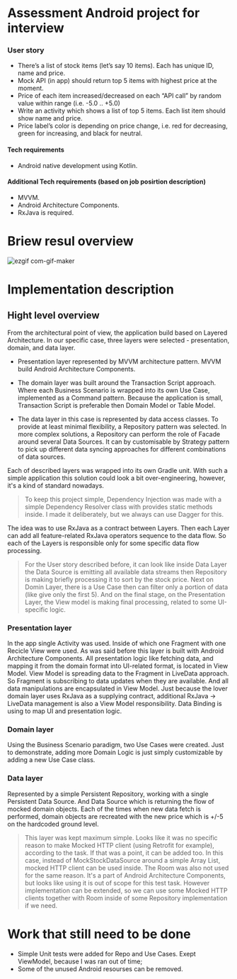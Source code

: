 # Assessment Android project for interview

### User story
- There’s a list of stock items (let’s say 10 items). Each has unique ID, name and price.
-  Mock API (in app) should return top 5 items with highest price at the moment.
-  Price of each item increased/decreased on each “API call” by random value within range (i.e. -5.0 .. +5.0)
-  Write an activity which shows a list of top 5 items. Each list item should show name and price.
-  Price label’s color is depending on price change, i.e. red for decreasing, green for increasing, and black for neutral.

#### Tech requirements
-  Android native development using Kotlin.

#### Additional Tech requirements (based on job posirtion description)
- MVVM.
- Android Architecture Components.
- RxJava is required.

# Briew resul overview

![ezgif com-gif-maker](https://user-images.githubusercontent.com/635261/176037235-e980afc9-2d12-42de-af54-b50690708425.gif)

# Implementation description

## Hight level overview
From the architectural point of view, the application build based on Layered Architecture. In our specific case, three layers were selected - presentation, domain, and data layer.
- Presentation layer represented by MVVM architecture pattern. MVVM build Android Architecture Components.

- The domain layer was built around the Transaction Script approach. Where each Business Scenario is wrapped into its own Use Case, implemented as a Command pattern. Because the application is small, Transaction Script is preferable then Domain Model or Table Model.

- The data layer in this case is represented by data access classes. To provide at least minimal flexibility, a Repository pattern was selected. In more complex solutions, a Repository can perform the role of Facade around several Data Sources. It can by customisable by Strategy pattern to pick up different data syncing approaches for different combinations of data sources.

Each of described layers was wrapped into its own Gradle unit. With such a simple application this solution could look a bit over-engineering, however, it's a kind of standard nowadays.

>  To keep this project simple, Dependency Injection was made with a simple Dependency Resolver class with provides static methods inside. I made it deliberately, but we always can use Dagger for this.

The idea was to use RxJava as a contract between Layers. Then each Layer can add all feature-related RxJava operators sequence to the data flow. So each of the Layers is responsible only for some specific data flow processing.

> For the User story described before, it can look like inside Data Layer the Data Source is emitting all available data streams then Repository is making briefly processing it to sort by the stock price. Next on Domin Layer, there is a Use Case then can filter only a portion of data (like give only the first 5). And on the final stage, on the Presentation Layer, the View model is making final processing, related to some UI-specific logic.

### Presentation layer
In the app single Activity was used. Inside of which one Fragment with one Recicle View were used. As was said before this layer is built with Android Architecture Components. All presentation logic like fetching data, and mapping it from the domain format into UI-related format, is located in View Model. View Model is spreading data to the Fragment in LiveData approach. So Fragment is subscribing to data updates when they are available. And all data manipulations are encapsulated in View Model. Just because the lover domain layer uses RxJava as a supplying contract, additional RxJava -> LiveData management is also a View Model responsibility. Data Binding is using to map UI and presentation logic.

### Domain layer
Using the Business Scenario paradigm, two Use Cases were created. Just to demonstrate, adding more Domain Logic is just simply customizable by adding a new Use Case class.

### Data layer
Represented by a simple Persistent Repository, working with a single Persistent Data Source. And Data Source which is returning the flow of mocked domain objects. Each of the times when new data fetch is performed, domain objects are recreated with the new price which is +/-5 on the hardcoded ground level.

> This layer was kept maximum simple. Looks like it was no specific reason to make Mocked HTTP client (using Retrofit for example), according to the task. If that was a point, it can be added too. In this case, instead of MockStockDataSource around a simple Array List, mocked HTTP client can be used inside. The Room was also not used for the same reason. It's a part of Android Architecture Components, but looks like using it is out of scope for this test task. However implementation can be extended, so we can use some Mocked HTTP clients together with Room inside of some Repository implementation if we need.

# Work that still need to be done
- Simple Unit tests were added for Repo and Use Cases. Exept ViewModel, because I was ran out of time;
- Some of the unused Android resourses can be removed.
